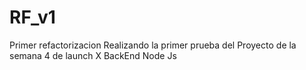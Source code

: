 # RF_v1
Primer refactorizacion
Realizando la primer prueba del Proyecto de la semana 4 de launch X BackEnd Node Js
